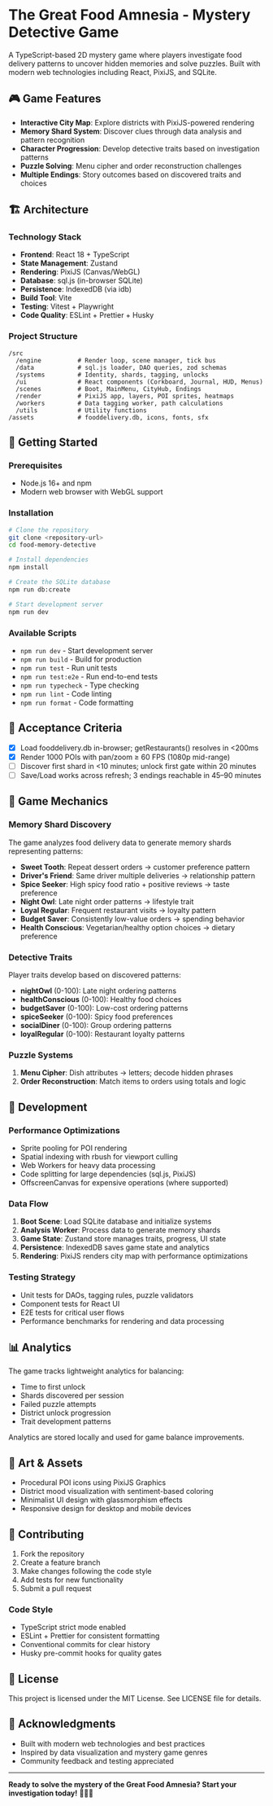# The Great Food Amnesia - Mystery Detective Game

A TypeScript-based 2D mystery game where players investigate food delivery patterns to uncover hidden memories and solve puzzles. Built with modern web technologies including React, PixiJS, and SQLite.

## 🎮 Game Features

- **Interactive City Map**: Explore districts with PixiJS-powered rendering
- **Memory Shard System**: Discover clues through data analysis and pattern recognition
- **Character Progression**: Develop detective traits based on investigation patterns
- **Puzzle Solving**: Menu cipher and order reconstruction challenges
- **Multiple Endings**: Story outcomes based on discovered traits and choices

## 🏗️ Architecture

### Technology Stack
- **Frontend**: React 18 + TypeScript
- **State Management**: Zustand
- **Rendering**: PixiJS (Canvas/WebGL)
- **Database**: sql.js (in-browser SQLite)
- **Persistence**: IndexedDB (via idb)
- **Build Tool**: Vite
- **Testing**: Vitest + Playwright
- **Code Quality**: ESLint + Prettier + Husky

### Project Structure
```
/src
  /engine          # Render loop, scene manager, tick bus
  /data            # sql.js loader, DAO queries, zod schemas
  /systems         # Identity, shards, tagging, unlocks
  /ui              # React components (Corkboard, Journal, HUD, Menus)
  /scenes          # Boot, MainMenu, CityHub, Endings
  /render          # PixiJS app, layers, POI sprites, heatmaps
  /workers         # Data tagging worker, path calculations
  /utils           # Utility functions
/assets            # fooddelivery.db, icons, fonts, sfx
```

## 🚀 Getting Started

### Prerequisites
- Node.js 16+ and npm
- Modern web browser with WebGL support

### Installation
```bash
# Clone the repository
git clone <repository-url>
cd food-memory-detective

# Install dependencies
npm install

# Create the SQLite database
npm run db:create

# Start development server
npm run dev
```

### Available Scripts
- `npm run dev` - Start development server
- `npm run build` - Build for production
- `npm run test` - Run unit tests
- `npm run test:e2e` - Run end-to-end tests
- `npm run typecheck` - Type checking
- `npm run lint` - Code linting
- `npm run format` - Code formatting

## 🎯 Acceptance Criteria

- [x] Load fooddelivery.db in-browser; getRestaurants() resolves in <200ms
- [x] Render 1000 POIs with pan/zoom ≥ 60 FPS (1080p mid-range)
- [ ] Discover first shard in <10 minutes; unlock first gate within 20 minutes
- [ ] Save/Load works across refresh; 3 endings reachable in 45–90 minutes

## 🧠 Game Mechanics

### Memory Shard Discovery
The game analyzes food delivery data to generate memory shards representing patterns:

- **Sweet Tooth**: Repeat dessert orders → customer preference pattern
- **Driver's Friend**: Same driver multiple deliveries → relationship pattern  
- **Spice Seeker**: High spicy food ratio + positive reviews → taste preference
- **Night Owl**: Late night order patterns → lifestyle trait
- **Loyal Regular**: Frequent restaurant visits → loyalty pattern
- **Budget Saver**: Consistently low-value orders → spending behavior
- **Health Conscious**: Vegetarian/healthy option choices → dietary preference

### Detective Traits
Player traits develop based on discovered patterns:
- **nightOwl** (0-100): Late night ordering patterns
- **healthConscious** (0-100): Healthy food choices  
- **budgetSaver** (0-100): Low-cost ordering patterns
- **spiceSeeker** (0-100): Spicy food preferences
- **socialDiner** (0-100): Group ordering patterns
- **loyalRegular** (0-100): Restaurant loyalty patterns

### Puzzle Systems
1. **Menu Cipher**: Dish attributes → letters; decode hidden phrases
2. **Order Reconstruction**: Match items to orders using totals and logic

## 🔧 Development

### Performance Optimizations
- Sprite pooling for POI rendering
- Spatial indexing with rbush for viewport culling
- Web Workers for heavy data processing
- Code splitting for large dependencies (sql.js, PixiJS)
- OffscreenCanvas for expensive operations (where supported)

### Data Flow
1. **Boot Scene**: Load SQLite database and initialize systems
2. **Analysis Worker**: Process data to generate memory shards
3. **Game State**: Zustand store manages traits, progress, UI state
4. **Persistence**: IndexedDB saves game state and analytics
5. **Rendering**: PixiJS renders city map with performance optimizations

### Testing Strategy
- Unit tests for DAOs, tagging rules, puzzle validators
- Component tests for React UI
- E2E tests for critical user flows
- Performance benchmarks for rendering and data processing

## 📊 Analytics

The game tracks lightweight analytics for balancing:
- Time to first unlock
- Shards discovered per session  
- Failed puzzle attempts
- District unlock progression
- Trait development patterns

Analytics are stored locally and used for game balance improvements.

## 🎨 Art & Assets

- Procedural POI icons using PixiJS Graphics
- District mood visualization with sentiment-based coloring
- Minimalist UI design with glassmorphism effects
- Responsive design for desktop and mobile devices

## 🤝 Contributing

1. Fork the repository
2. Create a feature branch
3. Make changes following the code style
4. Add tests for new functionality  
5. Submit a pull request

### Code Style
- TypeScript strict mode enabled
- ESLint + Prettier for consistent formatting
- Conventional commits for clear history
- Husky pre-commit hooks for quality gates

## 📜 License

This project is licensed under the MIT License. See LICENSE file for details.

## 🙏 Acknowledgments

- Built with modern web technologies and best practices
- Inspired by data visualization and mystery game genres
- Community feedback and testing appreciated

---

**Ready to solve the mystery of the Great Food Amnesia? Start your investigation today!** 🕵️‍♂️🍕
